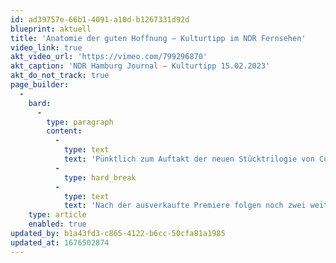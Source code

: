 ```yaml
---
id: ad39757e-66b1-4091-a10d-b1267331d92d
blueprint: aktuell
title: 'Anatomie der guten Hoffnung – Kulturtipp im NDR Fernsehen'
video_link: true
akt_video_url: 'https://vimeo.com/799296870'
akt_caption: 'NDR Hamburg Journal – Kulturtipp 15.02.2023'
akt_do_not_track: true
page_builder:
  -
    bard:
      -
        type: paragraph
        content:
          -
            type: text
            text: 'Pünktlich zum Auftakt der neuen Stücktrilogie von Cora Sachs rund um die Geburt sendet das NDR Fernsehen einen kleinen Kulturtipp im Hamburg Journal vom 15.02.2023.'
          -
            type: hard_break
          -
            type: text
            text: 'Nach der ausverkaufte Premiere folgen noch zwei weitere Vorstellungen. Im Juni stehen dann alle drei Teile der Trilogie im Marathon hintereinander bei uns auf dem Programm.'
    type: article
    enabled: true
updated_by: b1a43fd3-c865-4122-b6cc-50cfa81a1985
updated_at: 1676502874
---
```

